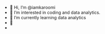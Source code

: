 - 👋 Hi, I’m @iamkaroomi
- 👀 I’m interested in coding and data analytics.
- 🌱 I’m currently learning data analytics
- 💞️ 
- 

<!---
iamkaroomi/iamkaroomi is a ✨ special ✨ repository because its `README.md` (this file) appears on your GitHub profile.
You can click the Preview link to take a look at your changes.
--->

